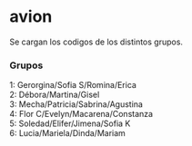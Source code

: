 # avion
Se cargan los codigos de los distintos grupos.

### Grupos

1: Gerorgina/Sofia S/Romina/Erica <br />
2: Débora/Martina/Gisel <br />
3: Mecha/Patricia/Sabrina/Agustina <br />
4: Flor C/Evelyn/Macarena/Constanza <br />
5: Soledad/Elifer/Jimena/Sofia K <br />
6: Lucia/Mariela/Dinda/Mariam <br />
